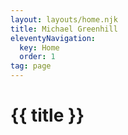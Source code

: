 ```yaml
---
layout: layouts/home.njk
title: Michael Greenhill
eleventyNavigation:
  key: Home
  order: 1
tag: page
---
```


# {{ title }}